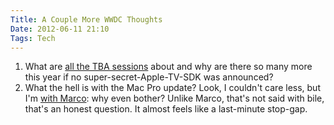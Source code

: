 ```yaml
---
Title: A Couple More WWDC Thoughts
Date: 2012-06-11 21:10
Tags: Tech
---
```

1. What are [all the TBA sessions](http://daringfireball.net/2012/05/reading_way_too_much_into_wwdc_schedule) about and why are there so many more this year if no super-secret-Apple-TV-SDK was announced?
2. What the hell is with the Mac Pro update? Look, I couldn't care less, but I'm [with Marco](http://www.theverge.com/2012/6/11/3078180/apple-incrementally-updates-mac-pro-desktop-for-2012): why even bother? Unlike Marco, that's not said with bile, that's an honest question. It almost feels like a last-minute stop-gap.
